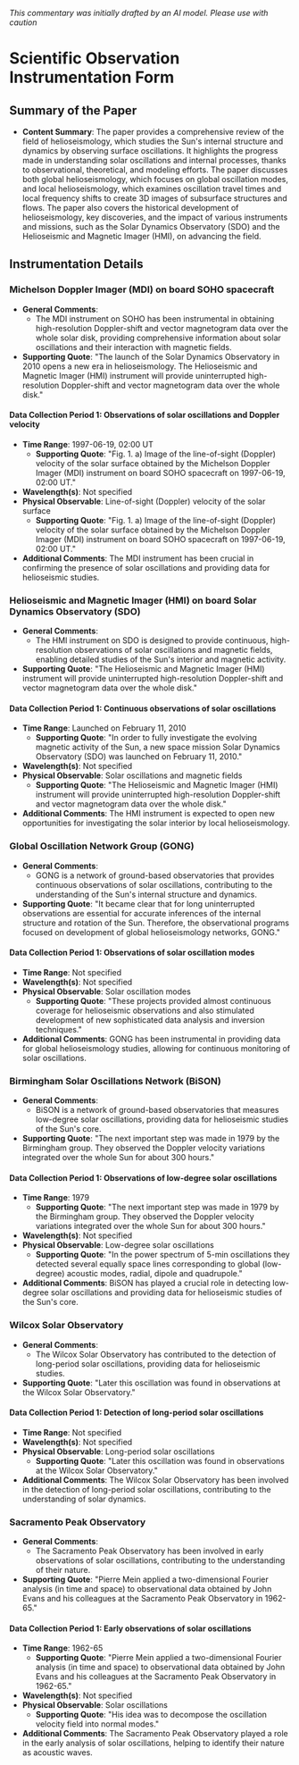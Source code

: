 _This commentary was initially drafted by an AI model. Please use with caution_

# Scientific Observation Instrumentation Form

## Summary of the Paper
- **Content Summary**: The paper provides a comprehensive review of the field of helioseismology, which studies the Sun's internal structure and dynamics by observing surface oscillations. It highlights the progress made in understanding solar oscillations and internal processes, thanks to observational, theoretical, and modeling efforts. The paper discusses both global helioseismology, which focuses on global oscillation modes, and local helioseismology, which examines oscillation travel times and local frequency shifts to create 3D images of subsurface structures and flows. The paper also covers the historical development of helioseismology, key discoveries, and the impact of various instruments and missions, such as the Solar Dynamics Observatory (SDO) and the Helioseismic and Magnetic Imager (HMI), on advancing the field.

## Instrumentation Details

### Michelson Doppler Imager (MDI) on board SOHO spacecraft
- **General Comments**:
   - The MDI instrument on SOHO has been instrumental in obtaining high-resolution Doppler-shift and vector magnetogram data over the whole solar disk, providing comprehensive information about solar oscillations and their interaction with magnetic fields.
- **Supporting Quote**: "The launch of the Solar Dynamics Observatory in 2010 opens a new era in helioseismology. The Helioseismic and Magnetic Imager (HMI) instrument will provide uninterrupted high-resolution Doppler-shift and vector magnetogram data over the whole disk."

#### Data Collection Period 1: Observations of solar oscillations and Doppler velocity
- **Time Range**: 1997-06-19, 02:00 UT
   - **Supporting Quote**: "Fig. 1. a) Image of the line-of-sight (Doppler) velocity of the solar surface obtained by the Michelson Doppler Imager (MDI) instrument on board SOHO spacecraft on 1997-06-19, 02:00 UT."
- **Wavelength(s)**: Not specified
- **Physical Observable**: Line-of-sight (Doppler) velocity of the solar surface
   - **Supporting Quote**: "Fig. 1. a) Image of the line-of-sight (Doppler) velocity of the solar surface obtained by the Michelson Doppler Imager (MDI) instrument on board SOHO spacecraft on 1997-06-19, 02:00 UT."
- **Additional Comments**: The MDI instrument has been crucial in confirming the presence of solar oscillations and providing data for helioseismic studies.

### Helioseismic and Magnetic Imager (HMI) on board Solar Dynamics Observatory (SDO)
- **General Comments**:
   - The HMI instrument on SDO is designed to provide continuous, high-resolution observations of solar oscillations and magnetic fields, enabling detailed studies of the Sun's interior and magnetic activity.
- **Supporting Quote**: "The Helioseismic and Magnetic Imager (HMI) instrument will provide uninterrupted high-resolution Doppler-shift and vector magnetogram data over the whole disk."

#### Data Collection Period 1: Continuous observations of solar oscillations
- **Time Range**: Launched on February 11, 2010
   - **Supporting Quote**: "In order to fully investigate the evolving magnetic activity of the Sun, a new space mission Solar Dynamics Observatory (SDO) was launched on February 11, 2010."
- **Wavelength(s)**: Not specified
- **Physical Observable**: Solar oscillations and magnetic fields
   - **Supporting Quote**: "The Helioseismic and Magnetic Imager (HMI) instrument will provide uninterrupted high-resolution Doppler-shift and vector magnetogram data over the whole disk."
- **Additional Comments**: The HMI instrument is expected to open new opportunities for investigating the solar interior by local helioseismology.

### Global Oscillation Network Group (GONG)
- **General Comments**:
   - GONG is a network of ground-based observatories that provides continuous observations of solar oscillations, contributing to the understanding of the Sun's internal structure and dynamics.
- **Supporting Quote**: "It became clear that for long uninterrupted observations are essential for accurate inferences of the internal structure and rotation of the Sun. Therefore, the observational programs focused on development of global helioseismology networks, GONG."

#### Data Collection Period 1: Observations of solar oscillation modes
- **Time Range**: Not specified
- **Wavelength(s)**: Not specified
- **Physical Observable**: Solar oscillation modes
   - **Supporting Quote**: "These projects provided almost continuous coverage for helioseismic observations and also stimulated development of new sophisticated data analysis and inversion techniques."
- **Additional Comments**: GONG has been instrumental in providing data for global helioseismology studies, allowing for continuous monitoring of solar oscillations.

### Birmingham Solar Oscillations Network (BiSON)
- **General Comments**:
   - BiSON is a network of ground-based observatories that measures low-degree solar oscillations, providing data for helioseismic studies of the Sun's core.
- **Supporting Quote**: "The next important step was made in 1979 by the Birmingham group. They observed the Doppler velocity variations integrated over the whole Sun for about 300 hours."

#### Data Collection Period 1: Observations of low-degree solar oscillations
- **Time Range**: 1979
   - **Supporting Quote**: "The next important step was made in 1979 by the Birmingham group. They observed the Doppler velocity variations integrated over the whole Sun for about 300 hours."
- **Wavelength(s)**: Not specified
- **Physical Observable**: Low-degree solar oscillations
   - **Supporting Quote**: "In the power spectrum of 5-min oscillations they detected several equally space lines corresponding to global (low-degree) acoustic modes, radial, dipole and quadrupole."
- **Additional Comments**: BiSON has played a crucial role in detecting low-degree solar oscillations and providing data for helioseismic studies of the Sun's core.

### Wilcox Solar Observatory
- **General Comments**:
   - The Wilcox Solar Observatory has contributed to the detection of long-period solar oscillations, providing data for helioseismic studies.
- **Supporting Quote**: "Later this oscillation was found in observations at the Wilcox Solar Observatory."

#### Data Collection Period 1: Detection of long-period solar oscillations
- **Time Range**: Not specified
- **Wavelength(s)**: Not specified
- **Physical Observable**: Long-period solar oscillations
   - **Supporting Quote**: "Later this oscillation was found in observations at the Wilcox Solar Observatory."
- **Additional Comments**: The Wilcox Solar Observatory has been involved in the detection of long-period solar oscillations, contributing to the understanding of solar dynamics.

### Sacramento Peak Observatory
- **General Comments**:
   - The Sacramento Peak Observatory has been involved in early observations of solar oscillations, contributing to the understanding of their nature.
- **Supporting Quote**: "Pierre Mein applied a two-dimensional Fourier analysis (in time and space) to observational data obtained by John Evans and his colleagues at the Sacramento Peak Observatory in 1962-65."

#### Data Collection Period 1: Early observations of solar oscillations
- **Time Range**: 1962-65
   - **Supporting Quote**: "Pierre Mein applied a two-dimensional Fourier analysis (in time and space) to observational data obtained by John Evans and his colleagues at the Sacramento Peak Observatory in 1962-65."
- **Wavelength(s)**: Not specified
- **Physical Observable**: Solar oscillations
   - **Supporting Quote**: "His idea was to decompose the oscillation velocity field into normal modes."
- **Additional Comments**: The Sacramento Peak Observatory played a role in the early analysis of solar oscillations, helping to identify their nature as acoustic waves.
